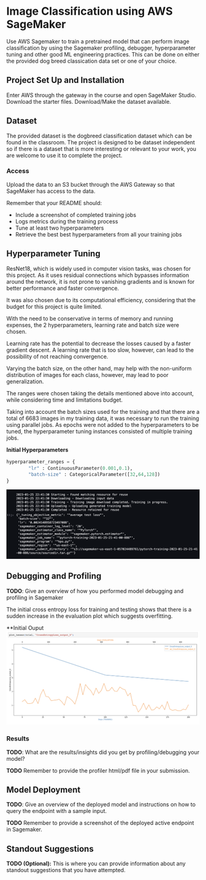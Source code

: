 # Image Classification using AWS SageMaker

Use AWS Sagemaker to train a pretrained model that can perform image classification by using the Sagemaker profiling, debugger, hyperparameter tuning and other good ML engineering practices. This can be done on either the provided dog breed classication data set or one of your choice.

## Project Set Up and Installation
Enter AWS through the gateway in the course and open SageMaker Studio. 
Download the starter files.
Download/Make the dataset available. 

## Dataset
The provided dataset is the dogbreed classification dataset which can be found in the classroom.
The project is designed to be dataset independent so if there is a dataset that is more interesting or relevant to your work, you are welcome to use it to complete the project.

### Access
Upload the data to an S3 bucket through the AWS Gateway so that SageMaker has access to the data. 


Remember that your README should:
- Include a screenshot of completed training jobs
- Logs metrics during the training process
- Tune at least two hyperparameters
- Retrieve the best best hyperparameters from all your training jobs



## Hyperparameter Tuning

ResNet18, which is widely used in computer vision tasks, was chosen for this project. As it uses residual connections which bypasses information around the network, it is not prone to vanishing gradients and is known for better performance and faster convergence.

It was also chosen due to its computational efficiency, considering that the budget for this project is quite limited. 

With the need to be conservative in terms of memory and running expenses, the 2 hyperparameters, learning rate and batch size were chosen.

Learning rate has the potential to decrease the losses caused by a faster gradient descent. A learning rate that is too slow, however, can lead to the possibility of not reaching convergence.

Varying the batch size, on the other hand, may help with the non-uniform distribution of images for each class, however, may lead to poor generalization.

The ranges were chosen taking the details mentioned above into account, while considering time and limitations budget. 

Taking into account the batch sizes used for the training and that there are a total of 6683 images in my training data, it was necessary to run the training using parallel jobs. As epochs were not added to the hyperparameters to be tuned, the hyperparameter tuning instances consisted of multiple training jobs. 


**Initial Hyperparameters**

```python
hyperparameter_ranges = {
        "lr" : ContinuousParameter(0.001,0.1),
        "batch-size" : CategoricalParameter([32,64,128])
}
```

![Results From Initial Hyperparameters](bestParameters.png)



## Debugging and Profiling
**TODO**: Give an overview of how you performed model debugging and profiling in Sagemaker

The initial cross entropy loss for training and testing shows that there is a sudden increase in the evaluation plot which suggests overfitting. 

**Initial Ouput
![Initial Cross Entropy Loss Output for Training and Testing](lossplot.png)

### Results
**TODO**: What are the results/insights did you get by profiling/debugging your model?

**TODO** Remember to provide the profiler html/pdf file in your submission.


## Model Deployment
**TODO**: Give an overview of the deployed model and instructions on how to query the endpoint with a sample input.

**TODO** Remember to provide a screenshot of the deployed active endpoint in Sagemaker.

## Standout Suggestions
**TODO (Optional):** This is where you can provide information about any standout suggestions that you have attempted.
